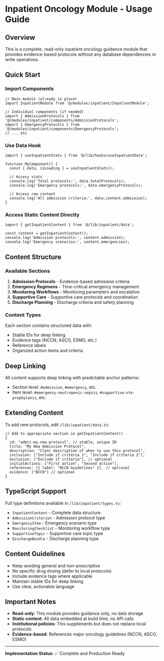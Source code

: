 # Inpatient Oncology Module - Usage Guide

## Overview
This is a complete, read-only inpatient oncology guidance module that provides evidence-based protocols without any database dependencies or write operations.

## Quick Start

### Import Components
```tsx
// Main module (already in place)
import InpatientModule from '@/modules/inpatient/InpatientModule';

// Individual components (if needed)
import { AdmissionProtocols } from '@/modules/inpatient/components/AdmissionProtocols';
import { EmergencyProtocols } from '@/modules/inpatient/components/EmergencyProtocols';
// ... etc
```

### Use Data Hook
```tsx
import { useInpatientStats } from '@/lib/hooks/useInpatientData';

function MyComponent() {
  const { data, isLoading } = useInpatientStats();
  
  // Access stats
  console.log('Total protocols:', data.totalProtocols);
  console.log('Emergency protocols:', data.emergencyProtocols);
  
  // Access raw content
  console.log('All admission criteria:', data.content.admission);
}
```

### Access Static Content Directly
```tsx
import { getInpatientContent } from '@/lib/inpatient/data';

const content = getInpatientContent();
console.log('Admission protocols:', content.admission);
console.log('Emergency scenarios:', content.emergencies);
```

## Content Structure

### Available Sections
1. **Admission Protocols** - Evidence-based admission criteria
2. **Emergency Regimens** - Time-critical emergency management  
3. **Monitoring Workflows** - Monitoring parameters and escalation
4. **Supportive Care** - Supportive care protocols and coordination
5. **Discharge Planning** - Discharge criteria and safety planning

### Content Types
Each section contains structured data with:
- Stable IDs for deep linking
- Evidence tags (NCCN, ASCO, ESMO, etc.)
- Reference labels
- Organized action items and criteria

## Deep Linking
All content supports deep linking with predictable anchor patterns:
- Section level: `#admission`, `#emergency`, etc.
- Item level: `#emergency-neutropenic-sepsis`, `#supportive-vte-prophylaxis`, etc.

## Extending Content
To add new protocols, edit `/lib/inpatient/data.ts`:

```tsx
// Add to appropriate section in getInpatientContent()
{
  id: "admit-my-new-protocol", // stable, unique ID
  title: "My New Admission Protocol",
  description: "Clear description of when to use this protocol",
  inclusion: ["Include if criteria 1", "Include if criteria 2"],
  exclusion: ["Exclude if criteria"], // optional
  initialActions: ["First action", "Second action"],
  references: [{ label: "NCCN Guidelines" }], // optional
  evidence: ["NCCN"] // optional
}
```

## TypeScript Support
Full type definitions available in `/lib/inpatient/types.ts`:
- `InpatientContent` - Complete data structure
- `AdmissionCriterion` - Admission protocol type  
- `EmergencyItem` - Emergency scenario type
- `MonitoringChecklist` - Monitoring workflow type
- `SupportiveTopic` - Supportive care topic type
- `DischargeBundle` - Discharge planning type

## Content Guidelines
- Keep wording general and non-prescriptive
- No specific drug dosing (defer to local protocols)
- Include evidence tags where applicable  
- Maintain stable IDs for deep linking
- Use clear, actionable language

## Important Notes
- **Read-only**: This module provides guidance only, no data storage
- **Static content**: All data embedded at build time, no API calls
- **Institutional policies**: This supplements but does not replace local protocols
- **Evidence-based**: References major oncology guidelines (NCCN, ASCO, ESMO)

---
**Implementation Status**: ✅ Complete and Production Ready

